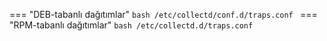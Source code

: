 === "DEB-tabanlı dağıtımlar"
    ```bash
    /etc/collectd/conf.d/traps.conf
    ```
=== "RPM-tabanlı dağıtımlar"
    ```bash
    /etc/collectd.d/traps.conf
    ```